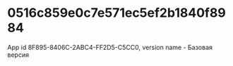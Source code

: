 # 0516c859e0c7e571ec5ef2b1840f8984
App id 8F895-8406C-2ABC4-FF2D5-C5CC0, version name - Базовая версия

